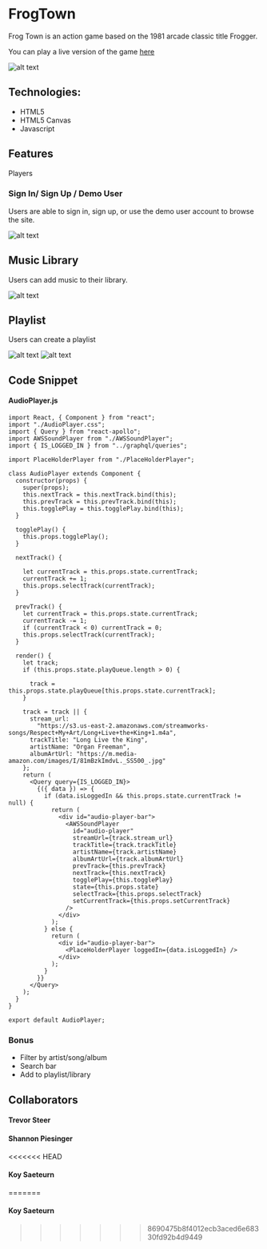 # FrogTown

Frog Town is an action game based on the 1981 arcade classic title Frogger.  

You can play a live version of the game [here](https://shanp77.github.io/FrogQuest/dist/index.html)

![alt text](./client/src/images/streamworks.png "StreamWorks")

## Technologies:

- HTML5
- HTML5 Canvas
- Javascript

## Features

Players 
### Sign In/ Sign Up / Demo User

Users are able to sign in, sign up, or use the demo user account to browse the site.

![alt text](./client/src/images/StreamWorksMain.png "StreamWorks")

## Music Library

Users can add music to their library.

![alt text](./client/src/images/musiclibrary.png "StreamWorks Library")

## Playlist

Users can create a playlist

![alt text](./client/src/images/playlist.png "StreamWorks Playlist")
![alt text](./client/src/images/createplaylist.png "StreamWorks Create Playlist")

## Code Snippet

#### AudioPlayer.js

```
import React, { Component } from "react";
import "./AudioPlayer.css";
import { Query } from "react-apollo";
import AWSSoundPlayer from "./AWSSoundPlayer";
import { IS_LOGGED_IN } from "../graphql/queries";

import PlaceHolderPlayer from "./PlaceHolderPlayer";

class AudioPlayer extends Component {
  constructor(props) {
    super(props);
    this.nextTrack = this.nextTrack.bind(this);
    this.prevTrack = this.prevTrack.bind(this);
    this.togglePlay = this.togglePlay.bind(this);
  }

  togglePlay() {
    this.props.togglePlay();
  }

  nextTrack() {

    let currentTrack = this.props.state.currentTrack;
    currentTrack += 1;
    this.props.selectTrack(currentTrack);
  }

  prevTrack() {
    let currentTrack = this.props.state.currentTrack;
    currentTrack -= 1;
    if (currentTrack < 0) currentTrack = 0;
    this.props.selectTrack(currentTrack);
  }

  render() {
    let track;
    if (this.props.state.playQueue.length > 0) {

      track = this.props.state.playQueue[this.props.state.currentTrack];
    }

    track = track || {
      stream_url:
        "https://s3.us-east-2.amazonaws.com/streamworks-songs/Respect+My+Art/Long+Live+the+King+1.m4a",
      trackTitle: "Long Live the King",
      artistName: "Organ Freeman",
      albumArtUrl: "https://m.media-amazon.com/images/I/81mBzkImdvL._SS500_.jpg"
    };
    return (
      <Query query={IS_LOGGED_IN}>
        {({ data }) => {
          if (data.isLoggedIn && this.props.state.currentTrack != null) {
            return (
              <div id="audio-player-bar">
                <AWSSoundPlayer
                  id="audio-player"
                  streamUrl={track.stream_url}
                  trackTitle={track.trackTitle}
                  artistName={track.artistName}
                  albumArtUrl={track.albumArtUrl}
                  prevTrack={this.prevTrack}
                  nextTrack={this.nextTrack}
                  togglePlay={this.togglePlay}
                  state={this.props.state}
                  selectTrack={this.props.selectTrack}
                  setCurrentTrack={this.props.setCurrentTrack}
                />
              </div>
            );
          } else {
            return (
              <div id="audio-player-bar">
                <PlaceHolderPlayer loggedIn={data.isLoggedIn} />
              </div>
            );
          }
        }}
      </Query>
    );
  }
}

export default AudioPlayer;
```

### Bonus

- Filter by artist/song/album
- Search bar
- Add to playlist/library

## Collaborators

#### Trevor Steer

#### Shannon Piesinger

<<<<<<< HEAD
#### Koy Saeteurn
=======
#### Koy Saeteurn
>>>>>>> 8690475b8f4012ecb3aced6e68330fd92b4d9449
